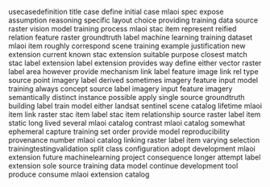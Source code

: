 usecasedefinition title case define initial case mlaoi spec expose assumption reasoning specific layout choice providing training data source raster vision model training process mlaoi stac item represent reified relation feature raster groundtruth label machine learning training dataset mlaoi item roughly correspond scene training example justification new extension current known stac extension suitable purpose closest match stac label extension label extension provides way define either vector raster label area however provide mechanism link label feature image link rel type source point imagery label derived sometimes imagery feature input model training always concept source label imagery input feature imagery semantically distinct instance possible apply single source groundtruth building label train model either landsat sentinel scene catalog lifetime mlaoi item link raster stac item label stac item relationship source raster label item static long lived several mlaoi catalog contrast mlaoi catalog somewhat ephemeral capture training set order provide model reproducibility provenance number mlaoi catalog linking raster label item varying selection trainingtestingvalidation split class configuration adopt development mlaoi extension future machinelearning project consequence longer attempt label extension sole source training data model continue development tool produce consume mlaoi extension catalog